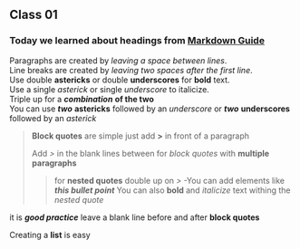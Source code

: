 ## Class 01

### Today we learned about headings from [Markdown Guide](https://www.markdownguide.org/basic-syntax/#headings)

Paragraphs are created by *leaving a space between lines*.  
Line breaks are created by *leaving two spaces after the first line*.  
Use double **astericks** or double __underscores__ for **bold** text.  
Use a single *asterick* or single _underscore_ to italicize.  
Triple up for a ***combination*** **of the two**  
You can use **_two_** **astericks** followed by an _underscore_ or __*two*__ __underscores__ followed by an *asterick*

>**Block quotes** are simple  just add **>** in front of a paragraph
>
> Add *>* in the blank lines between for *block quotes* with **multiple paragraphs**
>> for **nested quotes** double up on *>*
>> -You can add elements like *__this bullet point__*
>> You can also **bold** and *italicize* text withing the *nested quote*

it is **_good practice_** leave a blank line before and after **block quotes**

Creating a **list** is easy


